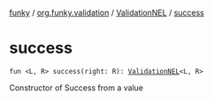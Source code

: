 [funky](../../index.md) / [org.funky.validation](../index.md) / [ValidationNEL](index.md) / [success](.)

# success

`fun <L, R> success(right: R): `[`ValidationNEL`](index.md)`<L, R>`

Constructor of Success from a value

